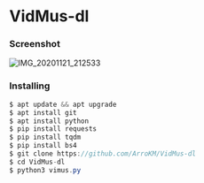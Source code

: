 <h1> VidMus-dl</h1>

<h3>Screenshot</h3>

![IMG_20201121_212533](https://user-images.githubusercontent.com/46747652/99879557-5b867680-2c40-11eb-8501-805de0bdd96d.jpg)

<h3>Installing</h3>

```java
$ apt update && apt upgrade
$ apt install git
$ apt install python
$ pip install requests
$ pip install tqdm
$ pip install bs4
$ git clone https://github.com/ArroKM/VidMus-dl
$ cd VidMus-dl
$ python3 vimus.py
```
